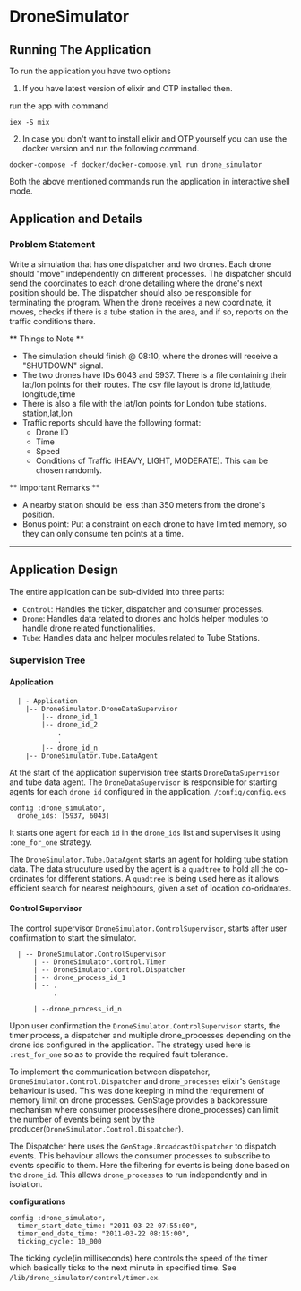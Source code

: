 # DroneSimulator

## Running The Application
To run the application you have two options 
1. If you have latest version of elixir and OTP installed then.

run the app with command

```
iex -S mix
```

2. In case you don't want to install elixir and OTP yourself you can use 
the docker version and run the following command.
```
docker-compose -f docker/docker-compose.yml run drone_simulator
```

Both the above mentioned commands run the application in interactive shell
mode.

## Application and Details

### Problem Statement

Write a simulation that has one dispatcher and two drones. Each drone should 
"move" independently on different processes. The dispatcher should send the 
coordinates to each drone detailing where the drone's next position should be. 
The dispatcher should also be responsible for terminating the program. 
When the drone receives a new coordinate, it moves, checks if there is a tube 
station in the area, and if so, reports on the traffic conditions there. 

** Things to Note **
- The simulation should finish @ 08:10, where the drones will receive a 
  "SHUTDOWN" signal.
- The two drones have IDs 6043 and 5937. There is a file containing their 
  lat/lon points for their routes. The csv file layout is drone id,latitude,
  longitude,time
- There is also a file with the lat/lon points for London tube stations.
  station,lat,lon
- Traffic reports should have the following format:
    - Drone ID
    - Time
    - Speed
    - Conditions of Traffic (HEAVY, LIGHT, MODERATE). This can be chosen 
      randomly.

** Important Remarks **
  - A nearby station should be less than 350 meters from the drone's position.
  - Bonus point: Put a constraint on each drone to have limited memory, 
    so they can only consume ten points at a time.

----------

## Application Design

The entire application can be sub-divided into three parts:
- `Control`: Handles the ticker, dispatcher and consumer processes. 
- `Drone`: Handles data related to drones and holds helper modules
         to handle drone related functionalities.
- `Tube`: Handles data and helper modules related to Tube Stations.

### Supervision Tree

#### Application

```
  | - Application
    |-- DroneSimulator.DroneDataSupervisor
        |-- drone_id_1
        |-- drone_id_2
            .
            .
        |-- drone_id_n
    |-- DroneSimulator.Tube.DataAgent
```

At the start of the application supervision tree starts `DroneDataSupervisor` 
and tube data agent. 
The `DroneDataSupervisor` is responsible for starting agents for each `drone_id`
configured in the application. 
`/config/config.exs`

```
config :drone_simulator,
  drone_ids: [5937, 6043]
```
It starts one agent for each `id` in the `drone_ids` list and supervises it 
using `:one_for_one` strategy.

The `DroneSimulator.Tube.DataAgent` starts an agent for holding tube station 
data. The data strucuture used by the agent is a `quadtree` to hold all the 
co-ordinates for different stations. A `quadtree` is being used here as it 
allows efficient search for nearest neighbours, given a set of location 
co-oridnates.

#### Control Supervisor

The control supervisor `DroneSimulator.ControlSupervisor`, starts after user 
confirmation to start the simulator.

```
  | -- DroneSimulator.ControlSupervisor
      | -- DroneSimulator.Control.Timer
      | -- DroneSimulator.Control.Dispatcher
      | -- drone_process_id_1
      | -- .
           .
           .
      | --drone_process_id_n
```

Upon user confirmation the `DroneSimulator.ControlSupervisor` starts, the timer
process, a dispatcher and multiple drone_processes depending on the drone ids 
configured in the application. The strategy used here is `:rest_for_one` so as 
to provide the required fault tolerance.

To implement the communication between dispatcher, `DroneSimulator.Control.Dispatcher`
and `drone_processes` elixir's `GenStage` behaviour is used. This was done
keeping in mind the requirement of memory limit on drone processes. GenStage
provides a backpressure mechanism where consumer processes(here drone_processes)
can limit the number of events being sent by the 
producer(`DroneSimulator.Control.Dispatcher`).

The Dispatcher here uses the `GenStage.BroadcastDispatcher` to dispatch events.
This behaviour allows the consumer processes to subscribe to events specific
to them. Here the filtering for events is being done based on the `drone_id`.
This allows `drone_processes` to run independently and in isolation.

__configurations__
```
config :drone_simulator,
  timer_start_date_time: "2011-03-22 07:55:00",
  timer_end_date_time: "2011-03-22 08:15:00",
  ticking_cycle: 10_000
```
The ticking cycle(in milliseconds) here controls the speed of the timer which 
basically ticks to the next minute in specified time. 
See `/lib/drone_simulator/control/timer.ex`.
